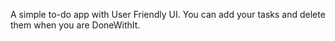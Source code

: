 A simple to-do app with User Friendly UI.
You can add your tasks and delete them when you are DoneWithIt.
